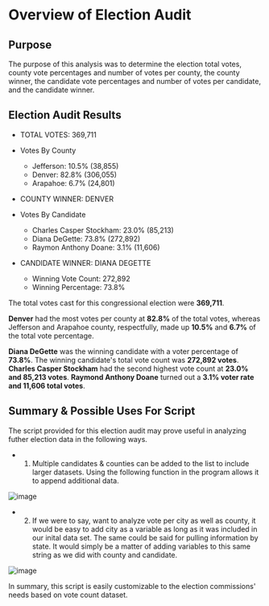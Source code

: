 # Overview of Election Audit

## Purpose 

The purpose of this analysis was to determine the election total votes, county vote percentages and number of votes per county, the county winner, the candidate vote percentages and number of votes per candidate, and the candidate winner. 

## Election Audit Results

* TOTAL VOTES: 369,711

* Votes By County
  * Jefferson: 10.5% (38,855)
  * Denver: 82.8% (306,055)
  * Arapahoe: 6.7% (24,801)

* COUNTY WINNER: DENVER

* Votes By Candidate
  * Charles Casper Stockham: 23.0% (85,213)
  * Diana DeGette: 73.8% (272,892)
  * Raymon Anthony Doane: 3.1% (11,606)

* CANDIDATE WINNER: DIANA DEGETTE
  * Winning Vote Count: 272,892
  * Winning Percentage: 73.8%

The total votes cast for this congressional election were **369,711**. 

**Denver** had the most votes per county at **82.8%** of the total votes, whereas Jefferson and Arapahoe county, respectfully, made up **10.5%** and **6.7%** of the total vote percentage.

**Diana DeGette** was the winning candidate with a voter percentage of **73.8%**. The winning candidate's total vote count was **272,892 votes**. **Charles Casper Stockham** had the second highest vote count at **23.0% and 85,213 votes**. **Raymond Anthony Doane** turned out a **3.1% voter rate** **and 11,606 total votes**.

## Summary & Possible Uses For Script
The script provided for this election audit may prove useful in analyzing futher election data in the following ways.

* 1) Multiple candidates & counties can be added to the list to include larger datasets. Using the following function in the program allows it to append additional data.
 
![image](https://user-images.githubusercontent.com/103383489/174946757-31a97b8c-d4fe-461c-b90b-13e209d0417b.png)

* 2) If we were to say, want to analyze vote per city as well as county, it would be easy to add city as a variable as long as it was included in our inital data set. The same could be said for pulling information by state. It would simply be a matter of adding variables to this same string as we did with county and candidate.

![image](https://user-images.githubusercontent.com/103383489/174947564-3fb4e992-405e-4358-9cb2-817029d4b1c5.png)

In summary, this script is easily customizable to the election commissions' needs based on vote count dataset. 
